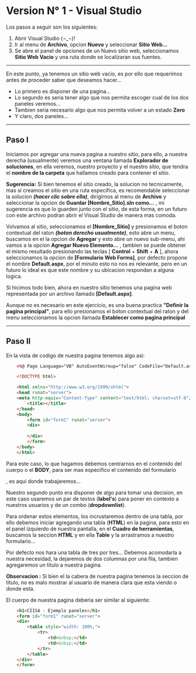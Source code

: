 ﻿# Version N° 1 - Visual Studio

Los pasos a seguir son los siguientes:

1. Abrir Visual Studio (¬_¬)!
2. Ir al menu de **Archivo**, opcion **Nuevo** y seleccionar **Sitio Web...**
3. Se abre el panel de opciones de un Nuevo sitio web, seleccionamos **Sitio Web Vacio** y una ruta donde se localizaran sus fuentes.

---

En este punto, ya tenemos un sitio web vacio, es por ello que requerimos antes de proceder saber que deseamos hacer...

* Lo primero es disponer de una pagina...
* Lo segundo es seria tener algo que nos permita escoger cual de los dos paneles veremos...
* Tambien seria necesario algo que nos permita volver a un estado **Zero**
* Y claro, dos paneles...

---

## Paso I

Iniciamos por agregar una nueva pagina a nuestro sitio, para ello, a nuestra derecha (usualmente) veremos una ventana llamada **Explorador de soluciones**, en ella veremos, nuestro proyecto y el nuestro sitio, que tendra el **nombre de la carpeta** que hallamos creado para contener el sitio.

**Sugerencia:** Si bien tenemos el sitio creado, la solucion no tecnicamente, mas si creamos el sitio en una ruta especifica, es recomendable seleccionar la solucion ***(hacer clic sobre ella)***, dirigirnos al menu de **Archivo** y seleccionar la opcion de **Guardar [Nombre_Sitio].sln como...** , mi sugerencia es que lo guarden junto con el sitio, de esta forma, en un futuro con este archivo podran abrir el Visual Studio de manera mas comoda.

Volvamos al sitio, seleccionamos el **[Nombre_Sitio]** y presionamos el boton contextual del raton ***(boton derecho usualmente)***, esto abre un menu, buscamos en el la opcion de **Agregar** y esto abre un nuevo sub-menu, ahi vamos a la opcion **Agregar Nuevo Elemento...** , tambien se puede obtener el mismo resultado presionando las teclas [ **Control** + **Shift** + **A** ], ahora seleccionamos la opcion de **[Formulario Web Forms]**, por defecto propone el nombre **Default.aspx**, por el minuto esto no nos es relevante, pero en un futuro lo ideal es que este nombre y su ubicacion respondan a alguna logica.

Si hicimos todo bien, ahora en nuestro sitio tenemos una pagina web representada por un archivo llamado **[Default.aspx]**.

Aunque no es necesario en este ejercicio, es una buena practica **"Definir la pagina principal"**, para ello presionamos el boton contextual del raton y del menu seleccionamos la opcion llamada **Establecer como pagina principal**

---

## Paso II

En la vista de codigo de nuestra pagina tenemos algo asi:

```html
    <%@ Page Language="VB" AutoEventWireup="false" CodeFile="Default.aspx.vb" Inherits="_Default" %>

    <!DOCTYPE html>

    <html xmlns="http://www.w3.org/1999/xhtml">
    <head runat="server">
    <meta http-equiv="Content-Type" content="text/html; charset=utf-8"/>
        <title></title>
    </head>
    <body>
        <form id="form1" runat="server">
        <div>
        
        </div>
        </form>
    </body>
    </html>
```

Para este caso, lo que hagamos debemos centrarnos en el contenido del cuerpo o el **BODY**, para ser mas especifico el contenido del formulario **<form id="form1" runat="server">**, es aqui donde trabajaremos...

Nuestro segundo punto era disponer de algo para tomar una decision, en este caso usaremos un par de textos (**label's**) para poner en contexto a nuestros usuarios y de un combo (**dropdownlist**).

Para ordenar estos elementos, los incrustaremos dentro de una tabla, por ello debemos iniciar agregando una tabla (**HTML**) en la pagina, para esto en el panel izquierdo de nuestra pantalla, en el **Cuadro de herramientas**, buscamos la seccion **HTML** y en ella **Table** y la arrastramos a nuestro formulario...

Por defecto nos hara una tabla de tres por tres... Debemos acomodarla a nuestra necesidad, la dejaremos de dos columnas por una fila, tambien agregaremos un titulo a nuestra pagina.

**Observacion :** Si bien el la cabera de nuestra pagina tenemos la seccion de titulo, no es malo mostrar al usuario de manera clara que esta viendo o donde esta.

El cuerpo de nuestra pagina deberia ser similar al siguiente:

```html
    <h1>CIISA - Ejemplo paneles</h1>
    <form id="form1" runat="server">
    <div>
        <table style="width: 100%;">
            <tr>
                <td>&nbsp;</td>
                <td>&nbsp;</td>
            </tr>
        </table>
    </div>
    </form>
```